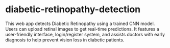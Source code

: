 # diabetic-retinopathy-detection
This web app detects Diabetic Retinopathy using a trained CNN model. Users can upload retinal images to get real-time predictions. It features a user-friendly interface, login/register system, and assists doctors with early diagnosis to help prevent vision loss in diabetic patients. 
